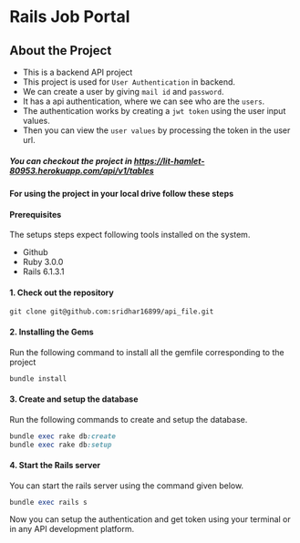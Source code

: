 # Rails Job Portal

## About the Project
- This is a backend API project 
- This project is used for `User Authentication` in backend.
- We can create a user by giving `mail id` and `password`.
- It has a api authentication, where we can see who are the `users`.
- The authentication works by creating a `jwt token` using the user input values.
- Then you can view the `user values` by processing the token in the user url.

##### You can checkout the project in https://lit-hamlet-80953.herokuapp.com/api/v1/tables



#### For using the project in your local drive follow these steps

#### Prerequisites

The setups steps expect following tools installed on the system.

- Github
- Ruby 3.0.0
- Rails 6.1.3.1


#### 1. Check out the repository

```
git clone git@github.com:sridhar16899/api_file.git
```

#### 2. Installing the Gems

Run the following command to install all the gemfile corresponding to the project

```ruby
bundle install
```

#### 3. Create and setup the database

Run the following commands to create and setup the database.

```ruby
bundle exec rake db:create
bundle exec rake db:setup
```

#### 4. Start the Rails server

You can start the rails server using the command given below.

```ruby
bundle exec rails s
```

Now you can setup the authentication and get token using your terminal or in any API development platform.

